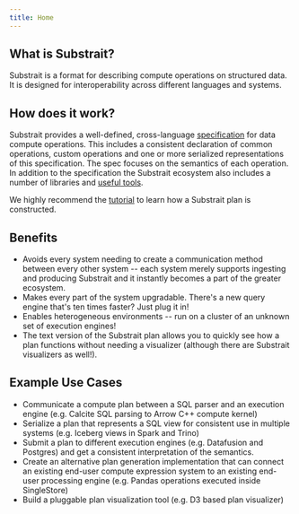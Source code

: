 ```yaml
---
title: Home
---
```



## What is Substrait?

Substrait is a format for describing compute operations on structured data. It is designed for interoperability across different languages and systems.



## How does it work?

Substrait provides a well-defined, cross-language [specification](spec/specification.md) for data compute operations.  This includes a consistent declaration of common operations, custom operations and one or more serialized representations of this specification.  The spec focuses on the semantics of each operation.  In addition to the specification the Substrait ecosystem also includes a number of libraries and [useful tools](tools/producer_tools.md).

We highly recommend the [tutorial](tutorial/sql_to_substrait.md) to learn how a Substrait plan is constructed.



## Benefits

* Avoids every system needing to create a communication method between every other system -- each system merely supports ingesting and producing Substrait and it instantly becomes a part of the greater ecosystem.
* Makes every part of the system upgradable.  There's a new query engine that's ten times faster?  Just plug it in!
* Enables heterogeneous environments -- run on a cluster of an unknown set of execution engines!
* The text version of the Substrait plan allows you to quickly see how a plan functions without needing a visualizer (although there are Substrait visualizers as well!).



## Example Use Cases

* Communicate a compute plan between a SQL parser and an execution engine (e.g. Calcite SQL parsing to Arrow C++ compute kernel)
* Serialize a plan that represents a SQL view for consistent use in multiple systems (e.g. Iceberg views in Spark and Trino)
* Submit a plan to different execution engines (e.g. Datafusion and Postgres) and get a consistent interpretation of the semantics.
* Create an alternative plan generation implementation that can connect an existing end-user compute expression system to an existing end-user processing engine (e.g. Pandas operations executed inside SingleStore)
* Build a pluggable plan visualization tool (e.g. D3 based plan visualizer)

